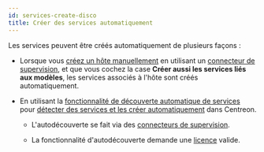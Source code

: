 ```yaml
---
id: services-create-disco
title: Créer des services automatiquement
---
```


Les services peuvent être créés automatiquement de plusieurs façons :

- Lorsque vous [créez un hôte manuellement](hosts-create.md) en utilisant un [connecteur de supervision](../pluginpacks.md), et que vous cochez la case **Créer aussi les services liés aux modèles**, les services associés à l'hôte sont créés automatiquement. 

- En utilisant la [fonctionnalité de découverte automatique de services](../discovery/introduction.md) pour [détecter des services et les créer automatiquement](../discovery/services-discovery.md) dans Centreon.

    - L'autodécouverte se fait via des [connecteurs de supervision](../pluginpacks.md).

    - La fonctionnalité d'autodécouverte demande une [licence](../../administration/licenses.md) valide.